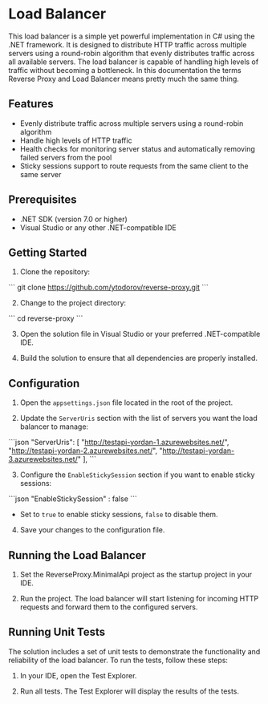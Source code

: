 # Load Balancer

This load balancer is a simple yet powerful implementation in C# using the .NET framework. It is designed to distribute HTTP traffic across multiple servers using a round-robin algorithm that evenly distributes traffic across all available servers. The load balancer is capable of handling high levels of traffic without becoming a bottleneck. In this documentation the terms Reverse Proxy and Load Balancer means pretty much the same thing.

## Features

- Evenly distribute traffic across multiple servers using a round-robin algorithm
- Handle high levels of HTTP traffic
- Health checks for monitoring server status and automatically removing failed servers from the pool
- Sticky sessions support to route requests from the same client to the same server

## Prerequisites

- .NET SDK (version 7.0 or higher)
- Visual Studio or any other .NET-compatible IDE

## Getting Started

1. Clone the repository:

\```
git clone https://github.com/ytodorov/reverse-proxy.git
\```

2. Change to the project directory:

\```
cd reverse-proxy
\```

3. Open the solution file in Visual Studio or your preferred .NET-compatible IDE.

4. Build the solution to ensure that all dependencies are properly installed.

## Configuration

1. Open the `appsettings.json` file located in the root of the project.

2. Update the `ServerUris` section with the list of servers you want the load balancer to manage:

\```json
"ServerUris": [
"http://testapi-yordan-1.azurewebsites.net/",
"http://testapi-yordan-2.azurewebsites.net/",
"http://testapi-yordan-3.azurewebsites.net/"
],
\```

3. Configure the `EnableStickySession` section if you want to enable sticky sessions:

\```json
"EnableStickySession" : false
\```

- Set to `true` to enable sticky sessions, `false` to disable them.

4. Save your changes to the configuration file.

## Running the Load Balancer

1. Set the ReverseProxy.MinimalApi project as the startup project in your IDE.

2. Run the project. The load balancer will start listening for incoming HTTP requests and forward them to the configured servers.

## Running Unit Tests

The solution includes a set of unit tests to demonstrate the functionality and reliability of the load balancer. To run the tests, follow these steps:

1. In your IDE, open the Test Explorer.

2. Run all tests. The Test Explorer will display the results of the tests.
